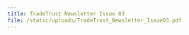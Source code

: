 ```yaml
---
title: TradeTrust Newsletter Issue 03
file: /static/uploads/TradeTrust_Newsletter_Issue03.pdf
---
```

